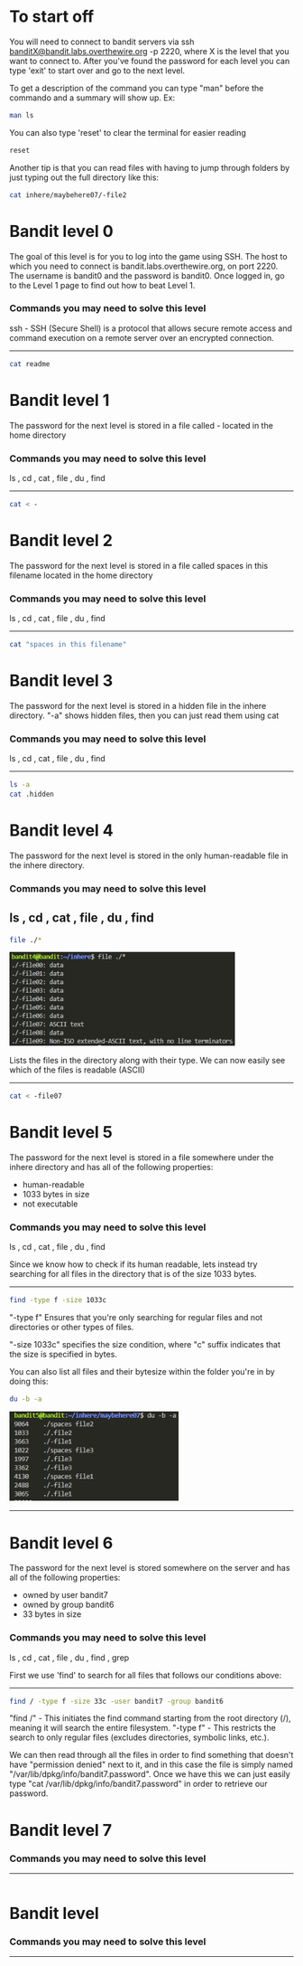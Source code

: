 # To start off

You will need to connect to bandit servers via ssh banditX@bandit.labs.overthewire.org -p 2220, where X is the level that you want to connect to. After you've found the password for each level you can type 'exit' to start over and go to the next level.

To get a description of the command you can type "man" before the commando and a summary will show up. Ex:

```bash
man ls
```
You can also type 'reset' to clear the terminal for easier reading

```bash
reset
```

Another tip is that you can read files with having to jump through folders by just typing out the full directory like this:

```bash
cat inhere/maybehere07/-file2
```

# Bandit level 0

The goal of this level is for you to log into the game using SSH. The host to which you need to connect is bandit.labs.overthewire.org, on port 2220. The username is bandit0 and the password is bandit0. Once logged in, go to the Level 1 page to find out how to beat Level 1.

### Commands you may need to solve this level
ssh - SSH (Secure Shell) is a protocol that allows secure remote access and command execution on a remote server over an encrypted connection.

---
```bash
cat readme
```

# Bandit level 1

The password for the next level is stored in a file called - located in the home directory

### Commands you may need to solve this level

ls , cd , cat , file , du , find

---
```bash
cat < -
```

# Bandit level 2

The password for the next level is stored in a file called spaces in this filename located in the home directory

### Commands you may need to solve this level

ls , cd , cat , file , du , find

---
```bash
cat "spaces in this filename"
```

# Bandit level 3

The password for the next level is stored in a hidden file in the inhere directory. "-a" shows hidden files, then you can just read them using cat

### Commands you may need to solve this level

ls , cd , cat , file , du , find

---
```bash
ls -a
cat .hidden
```

# Bandit level 4

The password for the next level is stored in the only human-readable file in the inhere directory.

### Commands you may need to solve this level

ls , cd , cat , file , du , find 
---
```bash
file ./*
```

<img src="../assets/bandit4.png" width = 400>

Lists the files in the directory along with their type. We can now easily see which of the files is readable (ASCII)

---
```bash
cat < -file07
```

# Bandit level 5

The password for the next level is stored in a file somewhere under the inhere directory and has all of the following properties:

- human-readable
- 1033 bytes in size
- not executable

### Commands you may need to solve this level

ls , cd , cat , file , du , find

Since we know how to check if its human readable, lets instead try searching for all files in the directory that is of the size 1033 bytes. 

---
```bash
find -type f -size 1033c
```

"-type f" Ensures that you're only searching for regular files and not directories or other types of files.

"-size 1033c" specifies the size condition, where "c" suffix indicates that the size is specified in bytes.

You can also list all files and their bytesize within the folder you're in by doing this:

```bash
du -b -a
```
<img src="../assets/bandit5.png" width = 300>

--- 

# Bandit level 6

The password for the next level is stored somewhere on the server and has all of the following properties:

- owned by user bandit7
- owned by group bandit6
- 33 bytes in size

### Commands you may need to solve this level

ls , cd , cat , file , du , find , grep

First we use 'find' to search for all files that follows our conditions above:

---
```bash
find / -type f -size 33c -user bandit7 -group bandit6
```

"find /" - This initiates the find command starting from the root directory (/), meaning it will search the entire filesystem.
"-type f" - This restricts the search to only regular files (excludes directories, symbolic links, etc.).

We can then read through all the files in order to find something that doesn't have "permission denied" next to it, and in this case the file is simply named "/var/lib/dpkg/info/bandit7.password". Once we have this we can just easily type "cat /var/lib/dpkg/info/bandit7.password" in order to retrieve our password.


# Bandit level 7



### Commands you may need to solve this level



---
```bash

```





# Bandit level 



### Commands you may need to solve this level



---
```bash

```
